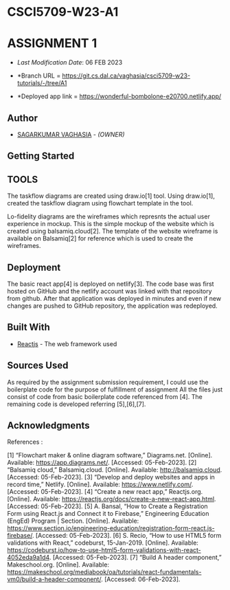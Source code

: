 # CSCI5709-W23-A1

<!--- The following README.md sample file was adapted from https://gist.github.com/PurpleBooth/109311bb0361f32d87a2#file-readme-template-md by Gabriella Mosquera for academic use ---> 
<!--- You may delete any comments in this sample README.md file. If needing to use as a .txt file then simply delete all comments, edit as needed, and save as a README.txt file --->

# ASSIGNMENT 1 

* *Last Modification Date*: 06 FEB 2023

* *Branch URL = https://git.cs.dal.ca/vaghasia/csci5709-w23-tutorials/-/tree/A1
* *Deployed app link = https://wonderful-bombolone-e20700.netlify.app/



## Author

* [SAGARKUMAR VAGHASIA](sg682034@dal.ca) - *(OWNER)*

## Getting Started

## TOOLS

The taskflow diagrams are created using draw.io[1] tool. Using draw.io[1], created the taskflow diagram using flowchart template in the tool.

Lo-fidelity diagrams are the wireframes which represnts the actual user experience in mockup. This is the simple mockup of the website which is created using balsamiq.cloud[2]. The template of the website wireframe is available on Balsamiq[2] for reference which is used to create the wireframes.


## Deployment

The basic react app[4] is deployed on netlify[3]. The code base was first hosted on GitHub and the netlify account was linked with that repository from github. 
After that application was deployed in minutes and even if new changes are pushed to GitHub repository, the application was redeployed.

## Built With

<!--- Provide a list of the frameworks used to build this application, your list should include the name of the framework used, the url where the framework is available for download and what the framework was used for, see the example below --->

* [Reactjs](https://reactjs.org/docs/create-a-new-react-app.html) - The web framework used

## Sources Used

As required by the assignment submission requirement, I could use the boilerplate code for the purpose of fulfillment of assignment
All the files just consist of code from basic boilerplate code referenced from [4]. The remaining code is developed referring [5],[6],[7].

## Acknowledgments

References :

[1] “Flowchart maker & online diagram software,” Diagrams.net. [Online]. Available: https://app.diagrams.net/. [Accessed: 05-Feb-2023].
[2] “Balsamiq cloud,” Balsamiq.cloud. [Online]. Available: http://balsamiq.cloud. [Accessed: 05-Feb-2023].
[3] “Develop and deploy websites and apps in record time,” Netlify. [Online]. Available: https://www.netlify.com/. [Accessed: 05-Feb-2023].
[4] “Create a new react app,” Reactjs.org. [Online]. Available: https://reactjs.org/docs/create-a-new-react-app.html. [Accessed: 05-Feb-2023].
[5] A. Bansal, “How to Create a Registration Form using React.js and Connect it to Firebase,” Engineering Education (EngEd) Program | Section. [Online]. Available: https://www.section.io/engineering-education/registration-form-react.js-firebase/. [Accessed: 05-Feb-2023].
[6] S. Recio, “How to use HTML5 form validations with React,” codeburst, 15-Jan-2019. [Online]. Available: https://codeburst.io/how-to-use-html5-form-validations-with-react-4052eda9a1d4. [Accessed: 05-Feb-2023].
[7] “Build A header component,” Makeschool.org. [Online]. Available: https://makeschool.org/mediabook/oa/tutorials/react-fundamentals-vm0/build-a-header-component/. [Accessed: 06-Feb-2023].


